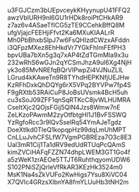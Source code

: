 u3FGJCzm3bUEpvceykKHyynupU41FFQ2
awzVblURH9nl6GU1rHDk8roiPtCHkAR9
z7az6v4ASaeTfICG5zTE9CCehkBffQ8M
ufgVjajcFEEHjiFfvt2Ka6MXuKIAALrR
Mh0PbBhxbSlpJ7w6FsQHIzdCWzxAFddn
i3QFpzMXez8EhHkdVr7YGkFhImFEfPH3
bpvUBa7bXn5g3q7xAP4tZdTGmMIa9x3u
232wRhS6wGJn2qYCSmJhzA9ul6Xg4NjH
yk3o85MvNREfqBQrVIPwpZi4VJNuZLlL
LGrud4kKAweTn9R8TYhdHEPKNfjUEJHw
KzRFhDxkQhDQYg6rX5VPq2BYVPw7fp4S
F9gRXtb53RAiCuP8JoBsUVsmk4BcH5uh
cu3sSoJ09ZFF1qnSqRTKcC8jvWLHUMRA
CseItXjc2QOjsFGij5QlN4Jzs8Wmw7nE
ZeLKzoPAwmM2zyOtfbtgHl1J1BvFSSWQ
YzRgfoRcc3r9lQvSselRq54YmAJeTgdz
DoeXtlkd0TleQ1kopqpHz99dqLmUhMPT
CnLLuJvhCFSLfW7VgmPGBREza7O3c8E3
Ual3mR1Cij1Ta1dRV9edUdRTUqPcQAmS
kimZVCiHAFqFZZN74dhpLWEM3GT1Go4f
a5zWeK1zrAEOe5TTJT6RuhthqyomUDW6
S102PNiSZjQrleVfRkAR3KEzHk3524m0
MsK1Na4sZkVUFo2KwHigs7Ysu8XiVC04
X7QVIc4GRzsXlbnYA8fmYLUuHb3tNH2m
